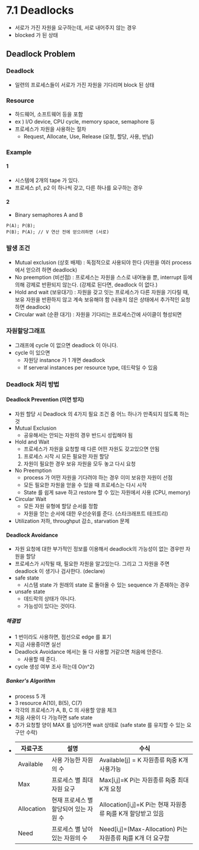 # 7.1 Deadlocks
* 서로가 가진 자원을 요구하는데, 서로 내어주지 않는 경우
* blocked 가 된 상태
## Deadlock Problem
### Deadlock
* 일련의 프로세스들이 서로가 가진 자원을 기다리며 block 된 상태
### Resource
* 하드웨어, 소프트웨어 등을 포함
* ex ) I/O device, CPU cycle, memory space, semaphore 등
* 프로세스가 자원을 사용하는 절차
  * Request, Allocate, Use, Release (요청, 할당, 사용, 반납)
### Example
#### 1
* 시스템에 2개의 tape 가 있다.
* 프로세스 p1, p2 이 하나씩 갖고, 다른 하나를 요구하는 경우
#### 2
* Binary semaphores A and B
```
P(A); P(B);
P(B); P(A); // V 연산 전에 얻으려하면 (서로)
```
### 발생 조건
* Mutual exclusion (상호 배제) : 독점적으로 사용되야 한다 (자원을 여러 process 에서 얻으려 하면 deadlock)
* No preemption (비선점) : 프로세스는 자원을 스스로 내어놓을 뿐, interrupt 등에 의해 강제로 반환되지 않는다. (강제로 된다면, deadlock 이 없다.)
* Hold and wait (보유대기) : 자원을 갖고 잇는 프로세스가 다른 자원을 기다릴 때, 보유 자원을 반환하지 않고 계속 보유해야 함 (내놓지 않은 상태에서 추가적인 요청하면 deadlock)
* Circular wait (순환 대기) : 자원을 기다리는 프로세스간에 사이클이 형성되면
### 자원할당그래프
* 그래프에 cycle 이 없으면 deadlock 이 아니다.
* cycle 이 있으면
  * 자원당 instance 가 1 개면 deadlock
  * If serveral instances per resource type, 데드락일 수 있음
### Deadlock 처리 방법
#### Deadlock Prevention (미연 방지)
* 자원 할당 시 Deadlock 의 4가지 필요 조건 중 어느 하나가 만족되지 않도록 하는 것
* Mutual Exclusion
  * 공유해서는 안되는 자원의 경우 반드시 성립해야 됨
* Hold and Wait
  * 프로세스가 자원을 요청할 때 다른 어떤 자원도 갖고있으면 안됨
  1. 프로세스 시작 시 모든 필요한 자원 할당
  2. 자원이 필요한 경우 보유 자원을 모두 놓고 다시 요청
* No Preemption
  * process 가 어떤 자원을 기다려야 하는 경우 이미 보유한 자원이 선점
  * 모든 필요한 자원을 얻을 수 있을 때 프로세스는 다시 시작
  * State 를 쉽게 save 하고 restore 할 수 있는 자원에서 사용 (CPU, memory)
* Circular Wait
  * 모든 자원 유형에 할당 순서를 정함
  * 자원을 얻는 순서에 대한 우선순위를 준다. (스타크래프트 테크트리)
* Utilization 저하, throughput 감소, starvation 문제
#### Deadlock Avoidance
* 자원 요청에 대한 부가적인 정보를 이용해서 deadlock의 가능성이 없는 경우만 자원을 할당
* 프로세스가 시작될 때, 필요한 자원을 알고있는다. 그리고 그 자원을 주면 deadlock 이 생기나 검사한다. (declare)
* safe state
  * 시스템 state 가 원래의 state 로 돌아올 수 있는 sequence 가 존재하는 경우
* unsafe state
  * 데드락의 상태가 아니다.
  * 가능성이 있다는 것이다.
##### 해결법
* 1 번이라도 사용하면, 점선으로 edge 를 표기
* 지금 사용중이면 실선
* Deadlock Avoidance 에서는 둘 다 사용할 거같으면 처음에 안준다.
  * 사용할 때 준다.
* cycle 생성 여부 조사 하는데 O(n^2)
##### Banker's Algorithm
* process 5 개
* 3 resource A(10), B(5), C(7)
* 각각의 프로세스가 A, B, C 의 사용할 양을 체크
* 처음 사용이 다 가능하면 safe state
* 추가 요청할 양이 MAX 를 넘어가면 wait 상태로 (safe state 를 유지할 수 있는 요구만 수락)
* 자료구조 | 설명 | 수식
  --- | --- | ---
  Available | 사용 가능한 자원의 수 | Available[j] = K 자원종류 Rj중 K개 사용가능
  Max | 프로세스 별 최대 자원 요구 | Max[i,j]=K Pi는 자원종류 Rj중 최대 K개 요청
  Allocation | 현재 프로세스 별 할당되어 있는 자원 수 | Allocation[i,j]=K Pi는 현재 자원종류 Rj를 K개 할당받고 있음
  Need | 프로세스 별 남아있는 자원의 수 | Need[i,j]=(Max-Allocation) Pi는 자원종류 Rj를 K개 더 요구함
